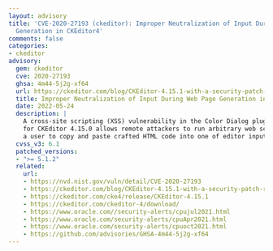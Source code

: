 ```yaml
---
layout: advisory
title: 'CVE-2020-27193 (ckeditor): Improper Neutralization of Input During Web Page
  Generation in CKEditor4'
comments: false
categories:
- ckeditor
advisory:
  gem: ckeditor
  cve: 2020-27193
  ghsa: 4m44-5j2g-xf64
  url: https://ckeditor.com/blog/CKEditor-4.15.1-with-a-security-patch-released/
  title: Improper Neutralization of Input During Web Page Generation in CKEditor4
  date: 2022-05-24
  description: |
    A cross-site scripting (XSS) vulnerability in the Color Dialog plugin
    for CKEditor 4.15.0 allows remote attackers to run arbitrary web script after persuading
    a user to copy and paste crafted HTML code into one of editor inputs.
  cvss_v3: 6.1
  patched_versions:
  - ">= 5.1.2"
  related:
    url:
    - https://nvd.nist.gov/vuln/detail/CVE-2020-27193
    - https://ckeditor.com/blog/CKEditor-4.15.1-with-a-security-patch-released/
    - https://ckeditor.com/cke4/release/CKEditor-4.15.1
    - https://ckeditor.com/ckeditor-4/download/
    - https://www.oracle.com//security-alerts/cpujul2021.html
    - https://www.oracle.com/security-alerts/cpuApr2021.html
    - https://www.oracle.com/security-alerts/cpuoct2021.html
    - https://github.com/advisories/GHSA-4m44-5j2g-xf64
---
```

